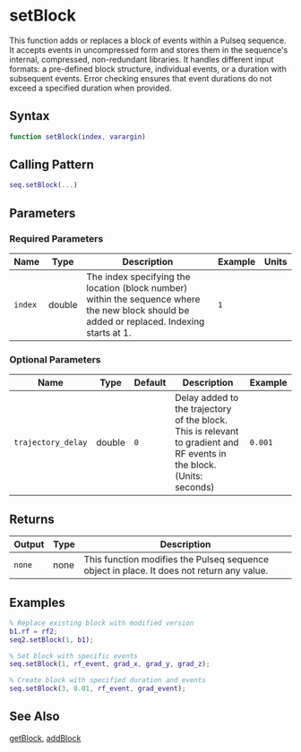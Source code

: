 # setBlock

This function adds or replaces a block of events within a Pulseq sequence. It accepts events in uncompressed form and stores them in the sequence's internal, compressed, non-redundant libraries.  It handles different input formats: a pre-defined block structure, individual events, or a duration with subsequent events.  Error checking ensures that event durations do not exceed a specified duration when provided.

## Syntax

```matlab
function setBlock(index, varargin)
```

## Calling Pattern

```matlab
seq.setBlock(...)
```

## Parameters

### Required Parameters

| Name | Type | Description | Example | Units |
|------|------|-------------|---------|-------|
| `index` | double | The index specifying the location (block number) within the sequence where the new block should be added or replaced.  Indexing starts at 1. | `1` |  |

### Optional Parameters

| Name | Type | Default | Description | Example |
|------|------|---------|-------------|---------|
| `trajectory_delay` | double | `0` | Delay added to the trajectory of the block.  This is relevant to gradient and RF events in the block. (Units: seconds) | `0.001` |

## Returns

| Output | Type | Description |
|--------|------|-------------|
| `none` | none | This function modifies the Pulseq sequence object in place. It does not return any value. |

## Examples

```matlab
% Replace existing block with modified version
b1.rf = rf2;
seq2.setBlock(1, b1);

% Set block with specific events
seq.setBlock(1, rf_event, grad_x, grad_y, grad_z);

% Create block with specified duration and events
seq.setBlock(3, 0.01, rf_event, grad_event);
```

## See Also

[getBlock](getBlock.md), [addBlock](addBlock.md)
